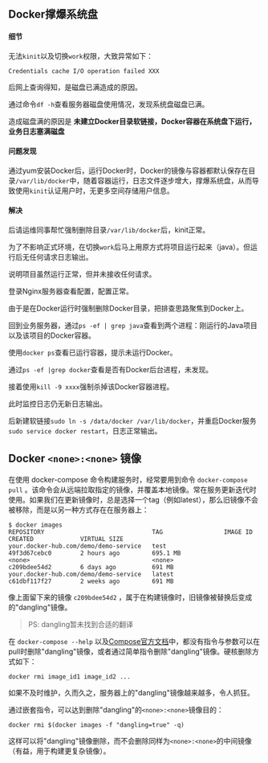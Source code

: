 ## Docker撑爆系统盘

#### 细节
无法`kinit`以及切换`work`权限，大致异常如下：
```
Credentials cache I/O operation failed XXX
```

后网上查询得知，是磁盘已满造成的原因。

通过命令`df -h`查看服务器磁盘使用情况，发现系统盘磁盘已满。

造成磁盘满的原因是 **未建立Docker目录软链接，Docker容器在系统盘下运行，业务日志塞满磁盘**


#### 问题发现
通过yum安装Docker后，运行Docker时，Docker的镜像与容器都默认保存在目录`/var/lib/docker`中，随着容器运行，日志文件逐步增大，撑爆系统盘，从而导致使用`kinit`认证用户时，无更多空间存储用户信息。

#### 解决
后请运维同事帮忙强制删除目录`/var/lib/docker`后，kinit正常。

为了不影响正式环境，在切换`work`后马上用原方式将项目运行起来（java）。但运行后无任何请求日志输出。

说明项目虽然运行正常，但并未接收任何请求。

登录Nginx服务器查看配置，配置正常。

由于是在Docker运行时强制删除Docker目录，把排查思路聚焦到Docker上。

回到业务服务器，通过`ps -ef | grep java`查看到两个进程：刚运行的Java项目以及该项目的Docker容器。

使用`docker ps`查看已运行容器，提示未运行Docker。

通过`ps -ef |grep docker`查看是否有Docker后台进程，未发现。

接着使用`kill -9 xxxx`强制杀掉该Docker容器进程。

此时监控日志仍无新日志输出。

后新建软链接`sudo ln -s /data/docker /var/lib/docker`，并重启Docker服务`sudo service docker restart`，日志正常输出。

## Docker `<none>:<none>` 镜像
在使用 docker-compose 命令构建服务时，经常要用到命令 `docker-compose pull` 。该命令会从远端拉取指定的镜像，并覆盖本地镜像。常在服务更新迭代时使用。如果我们在更新镜像时，总是选择一个tag（例如latest），那么旧镜像不会被移除，而是以另一种方式存在在服务器上：
```
$ docker images
REPOSITORY                              TAG                 IMAGE ID            CREATED             VIRTUAL SIZE
your.docker-hub.com/demo/demo-service   test                49f3d67cebc0        2 hours ago         695.1 MB
<none>                                  <none>              c209bdee54d2        6 days ago          691 MB
your.docker-hub.com/demo/demo-service   latest              c61dbf117f27        2 weeks ago         691 MB
```

像上面留下来的镜像 `c209bdee54d2` ，属于在构建镜像时，旧镜像被替换后变成的"dangling"镜像。
> PS: dangling暂未找到合适的翻译

在 `docker-compose --help` 以及[Compose官方文档](https://docs.docker.com/compose/)中，都没有指令与参数可以在pull时删除"dangling"镜像，或者通过简单指令删除"dangling"镜像。硬核删除方式如下：
```
docker rmi image_id1 image_id2 ...
```
如果不及时维护，久而久之，服务器上的"dangling"镜像越来越多，令人抓狂。

通过嵌套指令，可以达到删除"dangling"的`<none>:<none>`镜像目的：
```
docker rmi $(docker images -f "dangling=true" -q)
```

这样可以将"dangling"镜像删除，而不会删除同样为`<none>:<none>`的中间镜像（有益，用于构建更复杂镜像）。
